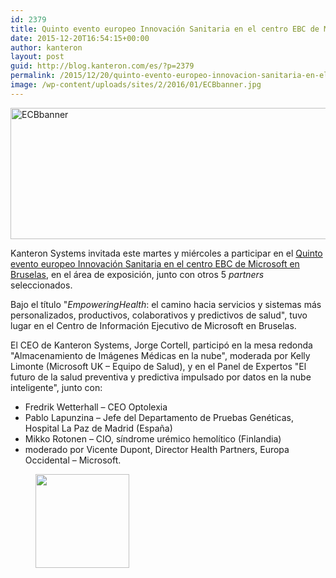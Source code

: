 ```yaml
---
id: 2379
title: Quinto evento europeo Innovación Sanitaria en el centro EBC de Microsoft en Bruselas
date: 2015-12-20T16:54:15+00:00
author: kanteron
layout: post
guid: http://blog.kanteron.com/es/?p=2379
permalink: /2015/12/20/quinto-evento-europeo-innovacion-sanitaria-en-el-centro-ebc-de-microsoft-en-bruselas/
image: /wp-content/uploads/sites/2/2016/01/ECBbanner.jpg
---
```

<img class="alignnone size-full wp-image-2380" src="http://blog.kanteron.com/es/wp-content/uploads/sites/2/2016/01/ECBbanner.jpg" alt="ECBbanner" width="761" height="210" srcset="http://blog.kanteron.com/es/wp-content/uploads/sites/2/2016/01/ECBbanner.jpg 761w, http://blog.kanteron.com/es/wp-content/uploads/sites/2/2016/01/ECBbanner-300x83.jpg 300w, http://blog.kanteron.com/es/wp-content/uploads/sites/2/2016/01/ECBbanner-480x132.jpg 480w, http://blog.kanteron.com/es/wp-content/uploads/sites/2/2016/01/ECBbanner-230x63.jpg 230w, http://blog.kanteron.com/es/wp-content/uploads/sites/2/2016/01/ECBbanner-350x97.jpg 350w" sizes="(max-width: 761px) 100vw, 761px" />

Kanteron Systems invitada este martes y miércoles a participar en el <a href="http://enterprise.microsoft.com/en-us/event/empowering-health/" target="_blank">Quinto evento europeo Innovación Sanitaria en el centro EBC de Microsoft en Bruselas</a>, en el área de exposición, junto con otros 5 _partners_ seleccionados.

Bajo el título "_EmpoweringHealth_: el camino hacia servicios y sistemas más personalizados, productivos, colaborativos y predictivos de salud", tuvo lugar en el Centro de Información Ejecutivo de Microsoft en Bruselas.

El CEO de Kanteron Systems, Jorge Cortell, participó en la mesa redonda "Almacenamiento de Imágenes Médicas en la nube", moderada por Kelly Limonte (Microsoft UK – Equipo de Salud), y en el Panel de Expertos "El futuro de la salud preventiva y predictiva impulsado por datos en la nube inteligente", junto con:

  * Fredrik Wetterhall – CEO Optolexia
  * Pablo Lapunzina – Jefe del Departamento de Pruebas Genéticas, Hospital La Paz de Madrid (España)
  * Mikko Rotonen – CIO, síndrome urémico hemolítico (Finlandia)
  * moderado por Vicente Dupont, Director Health Partners, Europa Occidental – Microsoft.

<div id='gallery-1' class='gallery galleryid-2379 gallery-columns-3 gallery-size-thumbnail'>
  <figure class='gallery-item'> 
  
  <div class='gallery-icon landscape'>
    <a href='http://blog.kanteron.com/es/2015/12/20/quinto-evento-europeo-innovacion-sanitaria-en-el-centro-ebc-de-microsoft-en-bruselas/ecbbanner/'><img width="150" height="150" src="http://blog.kanteron.com/es/wp-content/uploads/sites/2/2016/01/ECBbanner-150x150.jpg" class="attachment-thumbnail size-thumbnail" alt="" srcset="http://blog.kanteron.com/es/wp-content/uploads/sites/2/2016/01/ECBbanner-150x150.jpg 150w, http://blog.kanteron.com/es/wp-content/uploads/sites/2/2016/01/ECBbanner-50x50.jpg 50w" sizes="(max-width: 150px) 100vw, 150px" /></a>
  </div></figure>
</div>